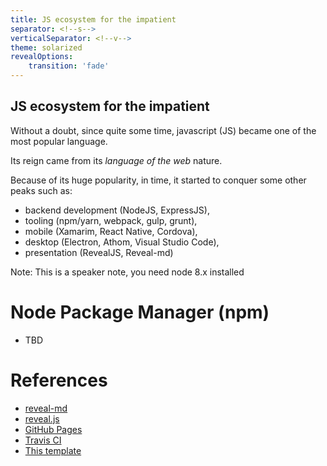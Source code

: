 ```yaml
---
title: JS ecosystem for the impatient
separator: <!--s-->
verticalSeparator: <!--v-->
theme: solarized
revealOptions:
    transition: 'fade'
---
```

JS ecosystem for the impatient
---

Without a doubt, since quite some time, javascript (JS) became one of the most popular language.

Its reign came from its *language of the web* nature.

<!--s-->

Because of its huge popularity, in time, it started to conquer some other peaks such as:
- backend development (NodeJS, ExpressJS),
- tooling (npm/yarn, webpack, gulp, grunt),
- mobile (Xamarim, React Native, Cordova),
- desktop (Electron, Athom, Visual Studio Code),
- presentation (RevealJS, Reveal-md)

Note: This is a speaker note, you need node 8.x installed

<!--s-->

# Node Package Manager (npm)

* TBD

<!--v-->

# References

* [reveal-md](https://github.com/webpro/reveal-md)
* [reveal.js](http://lab.hakim.se/reveal-js)
* [GitHub Pages](https://pages.github.com)
* [Travis CI](https://travis-ci.org)
* [This template](https://github.com/martinmurphy/slidestemplate)